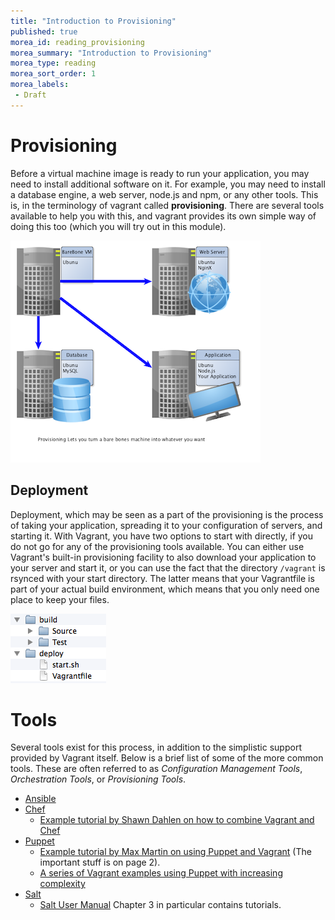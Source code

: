 ```yaml
---
title: "Introduction to Provisioning"
published: true
morea_id: reading_provisioning
morea_summary: "Introduction to Provisioning"
morea_type: reading
morea_sort_order: 1
morea_labels:
 - Draft	
---
```

# Provisioning
Before a virtual machine image is ready to run your application, you may need to install additional software on it. For example, you may need to install a database engine, a web server, node.js and npm, or any other tools. This is, in the terminology of vagrant called **provisioning**. There are several tools available to help you with this, and vagrant provides its own simple way of doing this too (which you will try out in this module).

![Provisioning Lets you turn a bare bones machine into whatever you want](FProvisioning.png)

## Deployment
Deployment, which may be seen as a part of the provisioning is the process of taking your application, spreading it to your configuration of servers, and starting it. With Vagrant, you have two options to start with directly, if you do not go for any of the provisioning tools available. You can either use Vagrant's built-in provisioning facility to also download your application to your server and start it, or you can use the fact that the directory `/vagrant` is rsynced with your start directory. The latter means that your Vagrantfile is part of your actual build environment, which means that you only need one place to keep your files.

![Directory Structure](FBuildDir.png)

# Tools
Several tools exist for this process, in addition to the simplistic support provided by Vagrant itself. Below is a brief list of some of the more common tools. These are often referred to as *Configuration Management Tools*, *Orchestration Tools*, or *Provisioning Tools*.

- [Ansible](http://www.ansible.com/home)
- [Chef](https://www.chef.io/)
  - [Example tutorial by Shawn Dahlen on how to combine Vagrant and Chef](http://shawn.dahlen.me/blog/2013/04/12/manage-all-application-environments-with-vagrant/)   
- [Puppet](https://puppetlabs.com/)
  - [Example tutorial by Max Martin on using Puppet and Vagrant](http://www.linux.com/news/software/applications/694157-setup-your-dev-environment-in-nothing-flat-with-puppet) (The important stuff is on page 2).
  - [A series of Vagrant examples using Puppet with increasing complexity](https://github.com/patrickdlee/vagrant-examples)
- [Salt](http://saltstack.com/)
  - [Salt User Manual](http://docs.saltstack.com/en/latest/contents.html) Chapter 3 in particular contains tutorials.

